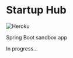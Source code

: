 # Startup Hub
![Heroku](http://heroku-badge.herokuapp.com/?app=startup-hub&root=h2console)

Spring Boot sandbox app

In progress... 
